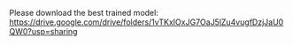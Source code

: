 Please download the best trained model: https://drive.google.com/drive/folders/1vTKxIOxJG7OaJ5lZu4vugfDzjJaU0QW0?usp=sharing
